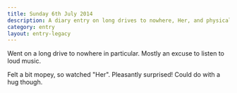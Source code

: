 ```yaml
---
title: Sunday 6th July 2014
description: A diary entry on long drives to nowhere, Her, and physical contact withdrawal
category: entry
layout: entry-legacy
---
```


Went on a long drive to nowhere in particular. Mostly an excuse to listen to loud music.

Felt a bit mopey, so watched "Her". Pleasantly surprised! Could do with a hug though.

